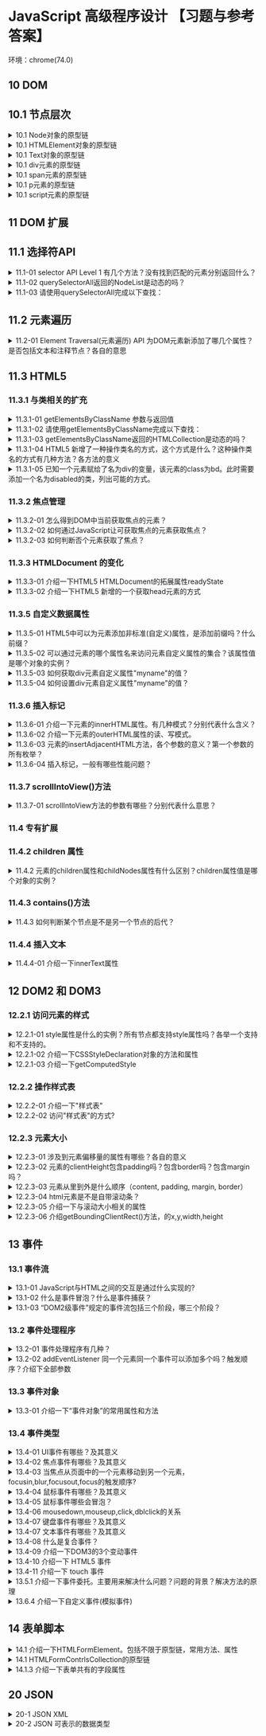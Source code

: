 <!-- markdownlint-disable MD033 -->

# JavaScript 高级程序设计 【习题与参考答案】

环境：chrome(74.0)

<!-- TODO
- HTMLCollection和NodeList区别
- NodeList 为动态会有性能问题？
-->

## 10 DOM

## 10.1 节点层次

<details>
  <summary>10.1 Node对象的原型链</summary>
  <div>- Node -> EventTarget -> Object</div>
</details>

<details>
  <summary>10.1 HTMLElement对象的原型链</summary>
  <div>- HTMLElement -> Element -> Node</div>
</details>

<details>
  <summary>10.1 Text对象的原型链</summary>
  <div>- Text -> CharacterData -> Node</div>
</details>

<details>
  <summary>10.1 div元素的原型链</summary>
  <div>- HTMLDivElement -> HTMLElement</div>
</details>

<details>
  <summary>10.1 span元素的原型链</summary>
  <div>- HTMLSpanElement -> HTMLElement</div>
</details>

<details>
  <summary>10.1 p元素的原型链</summary>
  <div>- HTMLParagraphElement -> HTMLElement</div>
</details>

<details>
  <summary>10.1 script元素的原型链</summary>
  <div>- HTMLScriptElement -> HTMLElement</div>
</details>

## 11 DOM 扩展

## 11.1 选择符API

<details>
  <summary>11.1-01 selector API Level 1 有几个方法？没有找到匹配的元素分别返回什么？</summary>
  <div>- 2个</div>
  <div>- querySelector：null；querySelectorAll：空的NodeList数组 []</div>
</details>

<details>
  <summary>11.1-02 querySelectorAll返回的NodeList是动态的吗？</summary>
  <div>不是</div>
</details>

<details>
  <summary>11.1-03 请使用querySelectorAll完成以下查找：</summary>
    <details>
      <summary>11.1-03.01 body元素。</summary>
      <div>document.querySelector('body')</div>
    </details>
    <details>
      <summary>11.1-03.02 ID值等于“myDiv”的元素。</summary>
      <div>document.querySelectorAll('[id="myDiv"]')</div>
      <div>document.querySelectorAll('#myDiv')</div>
    </details>
    <details>
      <summary>11.1-03.04 类值等于selected的元素。</summary>
      <div>document.querySelectorAll('[class="selected"]')</div>
    </details>
    <details>
      <summary>11.1-03.05 类值包含selected的元素。</summary>
      <div>document.querySelectorAll('.selected')</div>
      <div>document.querySelectorAll('[class*="selected"]')</div>
    </details>
    <details>
      <summary>11.1-03.06 类值包含“button”的img元素。</summary>
      <div>document.querySelectorAll('img.button')</div>
    </details>
    <details>
      <summary>11.1-03.07 div元素下标签名为span的子元素。</summary>
      <div>document.querySelectorAll('div > span')</div>
    </details>
    <details>
      <summary>11.1-03.08 div元素下的span元素。</summary>
      <div>document.querySelectorAll('div span')</div>
    </details>
    <details>
      <summary>11.1-03.09 a元素中属性名为target的元素。</summary>
      <div>document.querySelectorAll('a[target]')</div>
    </details>
    <details>
      <summary>11.1-03.10 p元素中属性名为id，值等于p1的元素。</summary>
      <div>document.querySelectorAll('p[id="p1"]')</div>
      <div>document.querySelectorAll('p#p1')</div>
    </details>
    <details>
      <summary>11.1-03.11 p元素中存在属性名为id，值为p开头的元素。</summary>
      <div>document.querySelectorAll('p[id^="p"]')</div>
    </details>
    <details>
      <summary>11.1-03.12 p元素中存在属性名为id，值为p结尾的元素。</summary>
      <div>document.querySelectorAll('p[id$="p"]')</div>
    </details>
    <details>
      <summary>11.1-03.13 p元素中存在属性名为id，值包含p的元素。</summary>
      <div>document.querySelectorAll('p[id*="p"]')</div>
    </details>
    <details>
      <summary>11.1-03.14 p元素中存在属性名为id，值为包含"p"；属性名为class，值包含"classname"的元素。</summary>
      <div>document.querySelectorAll('p[id*="p"][class*="classname"]')</div>
    </details>
    <details>
      <summary>11.1-03.15 div元素和span元素。</summary>
      <div>document.querySelectorAll('div, span')</div>
    </details>
    <details>
      <summary>11.1-03.16 div元素之后相邻siblings元素，名为span的元素。</summary>
      <div>document.querySelectorAll('div+span')</div>
    </details>
    <details>
      <summary>11.1-03.17 div元素之后的siblings元素中名为span的元素。</summary>
      <div>document.querySelectorAll('div~span')</div>
    </details>
    <details>
      <summary>11.1-03.18 所有元素。</summary>
      <div>document.querySelectorAll('*')</div>
    </details>
</details>

## 11.2 元素遍历

<details>
  <summary>11.2-01 Element Traversal(元素遍历) API 为DOM元素新添加了哪几个属性？是否包括文本和注释节点？各自的意思</summary>
  <div>: 5个</div>
  <div>: 不包括文本和注释节点</div>
  <div>- childElementCount: 返回子元素（不包括文本和注释节点）的个数</div>
  <div>- firstElementChild: 指向第一个子元素；firstChild的元素版。</div>
  <div>- lastElementChild: 指向最后一个子元素；lastChild的元素版。</div>
  <div>- previousElementSibling: 指向前一个同辈元素；previousSibling的元素版。</div>
  <div>- nextElementSibling: 指向后一个同辈元素；nextSibling的元素版。</div>
</details>

## 11.3 HTML5

### 11.3.1 与类相关的扩充

<details>
  <summary>11.3.1-01 getElementsByClassName 参数与返回值</summary>
  <div>参数：一个包含一或多个类名的字符串</div>
  <div>返回值: HTMLCollection</div>
</details>

<details>
  <summary>11.3.1-02 请使用getElementsByClassName完成以下查找：</summary>
  <details>
    <summary>11.3.1-02.01 所有类中包含“username”的元素</summary>
    <div>document.getElementsByClassName('username')</div>
  </details>
  <details>
    <summary>11.3.1-02.02 所有类中包含“username”和“current”的元素</summary>
    <div>document.getElementsByClassName('username current')</div>
  </details>
</details>

<details>
  <summary>11.3.1-03 getElementsByClassName返回的HTMLCollection是动态的吗？</summary>
  <div>是</div>
</details>

<details>
  <summary>11.3.1-04 HTML5 新增了一种操作类名的方式，这个方式是什么？这种操作类名的方式有几种方法？各方法的意义</summary>
  <div>这个方式是为所有元素添加一个属性，属性名为classList，值为新集合类型DOMTokenList的实例（类数组）。</div>
  <div>add(value): 将给定的字符串值添加到列表中。如果值已存在，就不添加了。</div>
  <div>contains(value): 表示列表中是否存在给定的值，如果存在则返回true，否则返回false。</div>
  <div>remove(value): 从列表中删除给定的字符串。</div>
  <div>toggle(value): 如果列表中已存在给定的值，删除它；如果不存在，添加它。</div>
</details>

<details>
  <summary>11.3.1-05 已知一个元素赋给了名为div的变量，该元素的class为bd。此时需要添加一个名为disabled的类，列出可能的方式。</summary>
  <div>1:</div>
  <div>var classNames = div.className.split(/\s+/);</div>
  <div>classNames.push('disabled')</div>
  <div>div.classNames = classNames.join(' ')</div>
  <div>2:</div>
  <div>div.classList.add('disabled')</div>
</details>

### 11.3.2 焦点管理

<details>
  <summary>11.3.2-01 怎么得到DOM中当前获取焦点的元素？</summary>
  <div>document.activeElement</div>
</details>

<details>
  <summary>11.3.2-02 如何通过JavaScript让可获取焦点的元素获取焦点？</summary>
  <div>element.focus()</div>
</details>

<details>
  <summary>11.3.2-03 如何判断否个元素获取了焦点？</summary>
  <div>element.hasFocus()</div>
</details>

### 11.3.3 HTMLDocument 的变化

<details>
  <summary>11.3.3-01 介绍一下HTML5 HTMLDocument的拓展属性readyState</summary>
  <div>Document的readyState属性有两个可能的值：</div>
  <div>- loading: 正在加载文档</div>
  <div>- complete: 已加载完文档</div>
  <div>一般document.readyState会借助onload事件使用</div>
</details>

<details>
  <summary>11.3.3-02 介绍一下HTML5 新增的一个获取head元素的方式</summary>
  <div>document.head</div>
  <div>在此之前会使用：document.getElementsByTagName('head')[0]</div>
</details>

### 11.3.5 自定义数据属性

<details>
  <summary>11.3.5-01 HTML5中可以为元素添加非标准(自定义)属性，是添加前缀吗？什么前缀？</summary>
  <div>data-</div>
</details>

<details>
  <summary>11.3.5-02 可以通过元素的哪个属性名来访问元素自定义属性的集合？该属性值是哪个对象的实例？</summary>
  <div>属性名：dataset</div>
  <div>属性值对象：DOMStringMap</div>
</details>

<details>
  <summary>11.3.5-03 如何获取div元素自定义属性"myname"的值？</summary>
  <div>var myName = div.dataset.myname</div>
</details>

<details>
  <summary>11.3.5-04 如何设置div元素自定义属性"myname"的值？</summary>
  <div>div.dataset.myname = "taichiyi"</div>
</details>

### 11.3.6 插入标记

<details>
  <summary>11.3.6-01 介绍一下元素的innerHTML属性。有几种模式？分别代表什么含义？</summary>
  <div>背景：</div>
  <div>给文档插入大量新HTML标记的情况下，通过DOM操作非常麻烦。</div>
  <div>读模式：innerHTML属性返回与调用元素的所有子节点（包括元素、注释和文本节点）对应的HTML标记。</div>
  <div>写模式：innerHTML会根据指定的值创建新的DOM树，然后用这个DOM树完全替换原先所有子节点。</div>
</details>

<details>
  <summary>11.3.6-02 介绍一下元素的outerHTML属性的读、写模式。</summary>
  <div>读模式：outerHTML返回调用它的元素及所有子节点的HTML标签。</div>
  <div>写模式：outerHTML会根据指定的HTML字符串创建新的DOM子树，然后用这个DOM字数完全替换调用元素。</div>
</details>

<details>
  <summary>11.3.6-03 元素的insertAdjacentHTML方法，各个参数的意义？第一个参数的所有枚举？</summary>
  <div>一参：插入位置；</div>
  <div>"beforebegin"：在当前元素之前插入一个紧邻的同辈元素；</div>
  <div>"afterend"：在当前元素之后插入一个紧邻的同辈元素；</div>
  <div>"afterbegin"：在当前元素之下插入一个新的子元素或在第一个子元素之前插入一个新的子元素；</div>
  <div>"beforeend"：在当前元素之下插入一个新的子元素或在最后一个子元素之后插入一个新子元素；</div>
  <div>二参：要插入的HTML文本；</div>
</details>

<details>
  <summary>11.3.6-04 插入标记，一般有哪些性能问题？</summary>
  <div>最好拼接好标记后一次性插入DOM，避免高频率将标记插入DOM</div>
</details>

### 11.3.7 scrollIntoView()方法

<details>
  <summary>11.3.7-01 scrollIntoView方法的参数有哪些？分别代表什么意思？</summary>
  <div>可传1个参数：true或false（默认true）</div>
  <div>ture: 窗口滚动会让调用元素的顶部与视口顶部尽可能平齐。</div>
  <div>false: 调用元素会尽可能全部出现在视口中（可能的话，调用元素的底部会与视口底部平齐）</div>
</details>

### 11.4 专有扩展

### 11.4.2 children 属性

<details>
  <summary>11.4.2 元素的children属性和childNodes属性有什么区别？children属性值是哪个对象的实例？</summary>
  <div>childNodes: 包含所有类型节点（文本和注释节点）</div>
  <div>children: 只包含元素节点</div>
  <div></div>
  <div>是HTMLCollection对象的实例</div>
</details>

### 11.4.3 contains()方法

<details>
  <summary>11.4.3 如何判断某个节点是不是另一个节点的后代？</summary>
  <div>document.documentElement.contains(document.body)</div>
  <div>返回值为boolean</div>
</details>

### 11.4.4 插入文本

<details>
  <summary>11.4.4-01 介绍一下innerText属性</summary>
  <div>innerText有两种模式：读模式和写模式</div>
  <div>- 读模式: 它会按照由浅入深的顺序，把子文档树种的所有文本节点的值拼接起来。</div>
  <div>- 写模式: 删除该元素的所有子节点，插入包含相应文本值的文本节点。</div>
</details>

## 12 DOM2 和 DOM3

### 12.2.1 访问元素的样式

<details>
  <summary>12.2.1-01 style属性是什么的实例？所有节点都支持style属性吗？各举一个支持和不支持的。</summary>
  <div>CSSStyleDeclaration的实例</div>
  <div>不是所有都支持：元素节点支持；文本节点不支持</div>
</details>

<details>
  <summary>12.2.1-02 介绍一下CSSStyleDeclaration对象的方法和属性</summary>
  <div>注意：元素的style属性不包含从其他样式表层叠来的样式信息，如果要获取层叠来的样式信息可以通过getComputedStyle()方法</div>
  <div>cssText: 获取style特性中的CSS代码。</div>
  <div>length: 元素style的CSS属性的数量</div>
  <div>getPropertyPriority(propertyName): 返回给定属性使用了！important设置，则返回"important"；否则返回空字符串。</div>
  <div>getPropertyValue(propertyName): 返回给定属性的字符串值</div>
  <div>removeProperty(propertyName): 从样式中删除给定的属性，返回被删除的属性值</div>
  <div>setProperty(propertyName, value, priority): 将给定的属性设置为相应的值，并加上优先权标志（"important"或一个空字符串）</div>
</details>

<details>
  <summary>12.2.1-03 介绍一下getComputedStyle</summary>
  <div>getComputedStyle可以获取元素层叠来的样式信息</div>
  <div>document.defaultView.getComputedStyle(element, 伪类元素字符串(例如：':after)): 返回一个CSSStyleDeclaration对象</div>
  <div>document.defaultView.getComputedStyle(document.querySelector('#p3')).backgroundColor</div>
</details>

### 12.2.2 操作样式表

<details>
  <summary>12.2.2-01 介绍一下"样式表"</summary>
  <div>CSSStyleSheet 类型表示的是样式表，包括通过&lt;link&gt;元素包含的样式表和&lt;style&gt;元素中定义的样式表。</div>
  <div>访问样式表的属性：.xxx</div>
  <div>样式表的属性：</div>
  <div>disabled: (boolean)表示样式表是否被禁用。</div>
  <div>href: 如果样式表是通过&lt;link&gt;包含的，则是样式表的URL；否则，是null。</div>
  <div>parentStyleSheet: 如果样式表是通过@import导入的，则非null；否则，是null。</div>
</details>

<details>
  <summary>12.2.2-02 访问"样式表"的方式?</summary>
  <div>document.querySelector('style').sheet</div>
  <div>document.styleSheets</div>
</details>

### 12.2.3 元素大小

<details>
  <summary>12.2.3-01 涉及到元素偏移量的属性有哪些？各自的意义</summary>
  <div>offsetHeight: 元素在垂直方向上占用的空间大小。包含padding, border</div>
  <div>offsetWidth: 元素在水平方向上占用的空间大小。包含padding, border</div>
  <div>offsetLeft: 元素的左外边框至包含元素的左内边框之间的像素距离。</div>
  <div>offsetTop: 元素的上外边框至包含元素的上内边框之间的像素距离。</div>
</details>

<details>
  <summary>12.2.3-02 元素的clientHeight包含padding吗？包含border吗？包含margin吗？</summary>
  <div>- 包含padding</div>
  <div>- 不包含border</div>
  <div>- 不包含margin</div>
</details>

<details>
  <summary>12.2.3-03 元素从里到外是什么顺序（content, padding, margin, border）</summary>
  <div>content -> padding -> border -> margin</div>
</details>

<details>
  <summary>12.2.3-04 html元素是不是自带滚动条？</summary>
  <div>是</div>
</details>

<details>
  <summary>12.2.3-05 介绍一下与滚动大小相关的属性</summary>
  <div>scrollHeight: 元素内容的实际高度。在没有滚动条的情况下，等于clientHeight.</div>
  <div>scrollWidth: 元素内容的实际宽度。在没有滚动条的情况下，等于clientWeight.</div>
  <div>scrollLeft: 被隐藏在内容区域左侧的像素数。通过设置这个属性可以改变元素滚动位置。</div>
  <div>scrollTop: 被隐藏在内容区域上方的像素数。通过设置这个属性可以改变元素滚动位置。</div>
</details>

<details>
  <summary>12.2.3-06 介绍getBoundingClientRect()方法，的x,y,width,height</summary>
  <div>x,y,width,height</div>
</details>

## 13 事件

### 13.1 事件流

<details>
  <summary>13.1-01 JavaScript与HTML之间的交互是通过什么实现的?</summary>
  <div>事件</div>
</details>

<details>
  <summary>13.1-02 什么是事件冒泡？什么是事件捕获？</summary>
  <div>- 事件冒泡: 事件开始时由文档中嵌套层次最深的那个节点接收，然后逐级向上传播。</div>
  <div>- 事件捕获: 与事件冒泡相反。</div>
</details>

<details>
  <summary>13.1-03 “DOM2级事件”规定的事件流包括三个阶段，哪三个阶段？</summary>
  <div>事件捕获阶段、处于目标阶段和事件冒泡阶段</div>
</details>

### 13.2 事件处理程序

<details>
  <summary>13.2-01 事件处理程序有几种？</summary>
  <div>- HTML: &lt;input type="button" onclick="alert(123)" /&gt;</div>
  <div>- DOM0: </div>
  <div>var btn = document.getElementById("myBtn")</div>
  <div>btn.onclick = function() { alert(123) }</div>
  <div>- DOM2: </div>
  <div>var btn = document.getElementById("myBtn")</div>
  <div>btn.addEventListener('click', function() { alert(123) }, false)</div>
</details>

<details>
  <summary>13.2-02 addEventListener 同一个元素同一个事件可以添加多个吗？触发顺序？介绍下全部参数</summary>
  <div>- 可以</div>
  <div>- 先添加先触发</div>
  <div>- 参数：</div>
  <div>1参：事件名</div>
  <div>2参：作为事件处理程序的函数</div>
  <div>3参：boolean；默认为false；false: 在冒泡阶段调用事件处理函数。true: 在捕获阶段调用事件处理函数</div>
</details>

### 13.3 事件对象

<details>
  <summary>13.3-01 介绍一下“事件对象”的常用属性和方法</summary>
  <div>- bubbles: 事件是否冒泡</div>
  <div>- cancelable: 是否可以取消事件的默认行为</div>
  <div>- currentTarget: 当前正在处理事件的那个元素</div>
  <div>- defaultPrevented: 为true表示已经调用preventDefault（）(DOM3级)</div>
  <div>- preventDefault(): 取消事件的默认行为。如果cancelable是true才可以使用。</div>
  <div>- stopImmediatePropagation(): 取消事件的进一步捕获或冒泡，同时阻止任何事件处理程序被调用。(DOM3级)</div>
  <div>- stopPropagation(): 取消事件的进一步捕获或冒泡。如果bubbles为true才可以使用</div>
</details>

### 13.4 事件类型

<details>
  <summary>13.4-01 UI事件有哪些？及其意义</summary>
  <div>- load: 1.当页面加载完后在window上面触发；2.当图像加载完毕在&lt;img&gt;元素上触发；3.当嵌入的内容加载完毕时在&lt;object&gt;元素上面触发</div>
  <div>- unload: 卸载</div>
  <div>- abort: 在用户停止下载过程中，如果嵌入的内容没有加载完，则在&lt;object&gt;元素上触发</div>
  <div>- error: 1.当JavaScript错误时在window上面触发；2.当无法加载图像时在&lt;img&gt;元素上触发；3.当无法加载嵌入内容时在&lt;object&gt;元素上面触发</div>
  <div>- select: 用户选择文本框(input或textarea元素)触发</div>
  <div>- resize: 当窗口或框架的大小变化时在window或框架上面触发。</div>
  <div>- scroll: 当在用户滚动带滚动条的元素中的内容时。</div>
</details>

<details>
  <summary>13.4-02 焦点事件有哪些？及其意义</summary>
  <div>- blur: 在元素失去焦点时触发。不会冒泡。</div>
  <div>- focusout: 在元素失去焦点时触发。冒泡。</div>
  <div>- focus: 在元素获得焦点时触发。不会冒泡。</div>
  <div>- focusin: 在元素获得焦点时触发。冒泡。</div>
</details>

<details>
  <summary>13.4-03 当焦点从页面中的一个元素移动到另一个元素，focusin,blur,focusout,focus的触发顺序?</summary>
  <div>focusout -> focusin -> blur -> focus</div>
</details>

<details>
  <summary>13.4-04 鼠标事件有哪些？及其意义</summary>
  <div>- click: 单击事件</div>
  <div>- dblclick: 双击事件</div>
  <div>- mousedown: 按下任意鼠标按钮</div>
  <div>- mouseenter: 光标首次从元素外移动到元素范围之内时触发。不冒泡，后代元素不触发。</div>
  <div>- mouseleave: 在位于元素上方的鼠标光标移动到元素范围(包括子元素)之外时触发。不冒泡</div>
  <div>- mousemove: 当鼠标指针在元素内部移动时重复地触发。</div>
  <div>- mouseout: 当鼠标指针位于一个元素上方，然后用户将其移入另一个元素时触发(包括子元素)。</div>
  <div>- mouseover: 在鼠标指针位于一个元素外部，然后用户将其首次移入另一个元素（包括子元素）边界之内时触发。</div>
  <div>- mouseup: 用户释放鼠标按钮时触发。</div>
  <div>- mousewheel: 鼠标滚轮，触摸板。</div>
</details>

<details>
  <summary>13.4-05 鼠标事件哪些会冒泡？</summary>
  <div>- 除了mouseenter和mouseleave，所有鼠标事件都冒泡。</div>
</details>

<details>
  <summary>13.4-06 mousedown,mouseup,click,dblclick的关系</summary>
  <div>- 只有在同一个元素上相继触发 mousedown 和 mouseup 事件，才会触发 click 事件。只有触发两次 click 事件，才会触发 dblclick 事件。</div>
</details>

<details>
  <summary>13.4-07 键盘事件有哪些？及其意义</summary>
  <div>- keydown: 当用户按下键盘上任意键时触发，按住不放则重复触发。</div>
  <div>- keypress: 当用户按下键盘上字符键时触发，按住不放则重复触发。</div>
  <div>- keyup: 当用户释放键盘上字符键时触发。</div>
</details>

<details>
  <summary>13.4-07 文本事件有哪些？及其意义</summary>
  <div>- textInput: 在文本显示给用户前拦截文本。</div>
</details>

<details>
  <summary>13.4-08 什么是复合事件？</summary>
  <div>- 复合事件是DOM3级事件中新添加的一类事件，用于处理IME的输入序列。IME通常需要同时按住多个建，但最终只输入一个字符。</div>
</details>

<details>
  <summary>13.4-09 介绍一下DOM3的3个变动事件</summary>
  <div>- DOMSubtreeModified：在DOM结构中发生任何变化时触发。这个事件在其他任何事件触发后都会触发。</div>
  <div>- DOMNodeInserted：在一个节点作为子节点被插入到另一个节点中时触发。</div>
  <div>- DOMNodeRemoved：在节点从其父节点中被移除时触发。</div>
</details>

<details>
  <summary>13.4-10 介绍一下 HTML5 事件</summary>
  <div>- contextmenu : 监听鼠标右击事件，一般用于自定义菜单。</div>
  <div>- DOMContentLoaded : 事件在形成完整的 DOM 树之后就会触发，不理会图像、JavaScript CSS 文件或其他资源是否加载完毕。</div>
  <div>- readystatechange : document.readyState</div>
  <div>- pageshow，pagehide : 页面显示与隐藏</div>
  <div>- hashchange : “#”号后的所有字符串变动</div>
</details>

<details>
  <summary>13.4-11 介绍一下 touch 事件</summary>
  <div>- touchstart : </div>
  <div>- touchmove : </div>
  <div>- touchend : 当手指从屏幕上移开时触发</div>
  <div>- touchcancel : 系统停止跟踪触摸时触发</div>
</details>

<details>
  <summary>13.5.1 介绍一下事件委托。主要用来解决什么问题？问题的背景？解决方法的原理</summary>
  <div>- 是什么: 委托事件利用事件冒泡，只指定一个事件处理程序，就可以管理某一个类型的所有事件。</div>
  <div>- 解决的问题: "事件处理程序过多"</div>
  <div>- 背景: 添加到每一个DOM的事件处理函数都是对象都会占用内存 </div>
  <div>- 原理 : 事件冒泡</div>
</details>

<details>
  <summary>13.6.4 介绍一下自定义事件(模拟事件)</summary>
  <div>- 创建事件: const event = new CustomEvent('click')</div>
  <div>- 派发事件: obj.dispatchEvent(event)</div>
</details>

## 14 表单脚本

<details>
  <summary>14.1 介绍一下HTMLFormElement。包括不限于原型链，常用方法、属性</summary>
  <div>- 原型链: HTMLFormElement -> HTMLElement</div>
  <div>- 属性: </div>
  <div>     action: 接受请求的URL</div>
  <div>     elements: 表单中所有控件的集合</div>
  <div>     enctype: 请求的编码类型</div>
  <div>     method: 要发送HTTP请求类型</div>
  <div>- 方法: </div>
  <div>     reset: 将所有表单域充值为默认值</div>
  <div>     submit: 提交表单</div>
</details>

<details>
  <summary>14.1 HTMLFormContrlsCollection的原型链</summary>
  <div>- 原型链: HTMLFormContrlsCollection -> HTMLCollection -> Object</div>
</details>

<details>
  <summary>14.1.3 介绍一下表单共有的字段属性</summary>
  <div>- disable: 是否被禁用</div>
  <div>- form: 指向当前字段所属的表单指针</div>
  <div>- name: 字段名称</div>
  <div>- readOnly: 是否只读</div>
  <div>- tabIndex: 切换（tab）序号</div>
  <div>- type: 字段类型</div>
  <div>- value: 字段值</div>
</details>

## 20 JSON

<details>
  <summary>20-1 JSON XML</summary>
  <div>- 都是结构化数据</div>
  <div>- XML的缺点：过于繁琐、冗长</div>
</details>

<details>
  <summary>20-2 JSON 可表示的数据类型</summary>
  <div>- 字符串、数值、布尔值和null</div>
</details>
